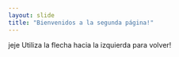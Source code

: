 ```yaml
---
layout: slide
title: "Bienvenidos a la segunda página!"
---
```

jeje
Utiliza la flecha hacia la izquierda para volver!
